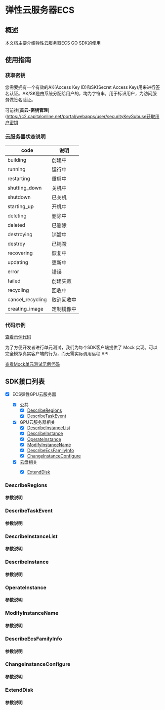 
# 弹性云服务器ECS

## 概述
本文档主要介绍弹性云服务器ECS GO SDK的使用

## 使用指南

### 获取密钥
您需要拥有一个有效的AK(Access Key ID)和SK(Secret Access Key)用来进行签名认证。AK/SK是由系统分配给用户的，均为字符串，用于标识用户，为访问服务做签名验证。

可前往[**首云-密钥管理**](https://c2.capitalonline.net/portal/webapps/user/securityKeySubuse获取用户密钥

### 云服务器状态说明

| code             | 说明       |
| ---------------- | ---------- |
| building         | 创建中     |
| running          | 运行中     |
| restarting       | 重启中     |
| shutting_down    | 关机中     |
| shutdown         | 已关机     |
| starting_up      | 开机中     |
| deleting         | 删除中     |
| deleted          | 已删除     |
| destroying       | 销毁中     |
| destroy          | 已销毁     |
| recovering       | 恢复中     |
| updating         | 更新中     |
| error            | 错误       |
| failed           | 创建失败   |
| recycling        | 回收中     |
| cancel_recycling | 取消回收中 |
| creating_image   | 定制镜像中 |

### 代码示例

[查看示例代码](https://github.com/capitalonline/cds-cloudos-go-sdk/blob/dev-ecs/examples/ecs/ecs.go)

为了方便开发者进行单元测试，我们为每个SDK客户端提供了 Mock 实现。可以完全模拟真实客户端的行为，而无需实际调用远程 API.

[查看Mock单元测试示例代码](https://github.com/capitalonline/cds-cloudos-go-sdk/blob/dev-ecs/examples/ecs/ecs_test.go)

## SDK接口列表

- [x] ECS弹性GPU云服务器

    - [x] 公共
        - [x] [DescribeRegions](#DescribeRegions)
        - [x] [DescribeTaskEvent](#DescribeTaskEvent)

    - [X] GPU云服务器相关
        - [X] [DescribeInstanceList](#DescribeInstanceList)
        - [X] [DescribeInstance](#DescribeInstance)
        - [X] [OperateInstance](#OperateInstance)
        - [X] [ModifyInstanceName](#ModifyInstanceName)
        - [X] [DescribeEcsFamilyInfo](#DescribeEcsFamilyInfo)
        - [X] [ChangeInstanceConfigure](#ChangeInstanceConfigure)
    - [X] 云盘相关
        - [x] [ExtendDisk](#ExtendDisk)



### DescribeRegions

#### 参数说明



### DescribeTaskEvent

#### 参数说明



### DescribeInstanceList

#### 参数说明



### DescribeInstance

#### 参数说明



### OperateInstance

#### 参数说明



### ModifyInstanceName

#### 参数说明



### DescribeEcsFamilyInfo

#### 参数说明



### ChangeInstanceConfigure

#### 参数说明



### ExtendDisk

#### 参数说明







